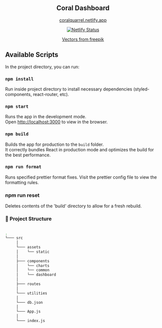 <h2 align="center" style="font-weight: bold"> Coral Dashboard </h2>

<p align="center" style="font-weight: bold">
  <div align="center"> 
    
  [coralquarrel.netlify.app](https://coraldash.netlify.app/)
    
[![Netlify Status](https://api.netlify.com/api/v1/badges/4e4a21fd-e0f6-4f15-8e4c-7ca55f0acb33/deploy-status)](https://app.netlify.com/sites/coralquarrel/deploys)
  
  [Vectors from freepik](https://www.freepik.com/vectors/pet-animals)
  
  </div>

</p>

## Available Scripts

In the project directory, you can run:

### `npm install`

Run inside project directory to install necessary dependencies (styled-components, react-router, etc).

### `npm start`

Runs the app in the development mode.\
Open [http://localhost:3000](http://localhost:3000) to view in the browser.

### `npm build`

Builds the app for production to the `build` folder.\
It correctly bundles React in production mode and optimizes the build for the best performance.

### `npm run format`

Runs specified prettier format fixes. Visit the prettier config file to view the formatting rules.

### npm run reset

Deletes contents of the 'build' directory to allow for a fresh rebuild.

### 🌳 Project Structure

```bash

.
└─── src
     │
     └─── assets
     │    └── static
     │
     ├─── components
     │    └── charts
     │    └── common
     │    └── dashboard
     │
     ├─── routes
     │
     └─── utilities
     │
     └─── db.json
     │
     └─── App.js
     │
     └─── index.js

```
